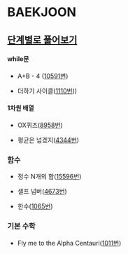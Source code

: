 # BAEKJOON

## [단계별로 풀어보기](https://www.acmicpc.net/step)

#### while문

- A+B - 4 ([10591번](problem/4/10591.md))

- 더하기 사이클([1110번](problem/4/1110.md)))



#### 1차원 배열

- OX퀴즈([8958번](problem/5/8958.md))

- 평균은 넘겠지([4344번](problem/5/4344.md))



### 함수

- 정수 N개의 합([15596번](problem/6/15596.md))

- 셀프 넘버([4673번](problem/6/4673.md))

- 한수([1065번](problem/6/1065.md))



### 기본 수학

- Fly me to the Alpha Centauri([1011번](problem/8/1011.md))

